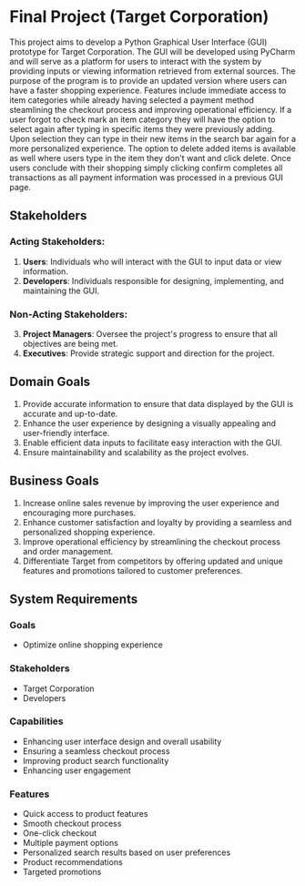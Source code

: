 # Final Project (Target Corporation)

This project aims to develop a Python Graphical User Interface (GUI) prototype for Target Corporation. 
The GUI will be developed using PyCharm and will serve as a platform for users to interact with the system by providing inputs or viewing 
information retrieved from external sources. The purpose of the program is to provide an updated version where users can have a faster 
shopping experience. Features include immediate access to item categories while already having selected a payment method steamlining 
the checkout process and improving operational efficiency. If a user forgot to check mark an item category they will have the option to 
select again after typing in specific items they were previously adding. Upon selection they can type in their new items in the search bar
again for a more personalized experience. The option to delete added items is available as well where users type in the item they don't want
and click delete. Once users conclude with their shopping simply clicking confirm completes all transactions as all payment information was
processed in a previous GUI page. 

## Stakeholders

### Acting Stakeholders:
1. **Users**: Individuals who will interact with the GUI to input data or view information.
2. **Developers**: Individuals responsible for designing, implementing, and maintaining the GUI.

### Non-Acting Stakeholders:
3. **Project Managers**: Oversee the project's progress to ensure that all objectives are being met.
4. **Executives**: Provide strategic support and direction for the project.

## Domain Goals

1. Provide accurate information to ensure that data displayed by the GUI is accurate and up-to-date.
2. Enhance the user experience by designing a visually appealing and user-friendly interface.
3. Enable efficient data inputs to facilitate easy interaction with the GUI.
4. Ensure maintainability and scalability as the project evolves.

## Business Goals

1. Increase online sales revenue by improving the user experience and encouraging more purchases.
2. Enhance customer satisfaction and loyalty by providing a seamless and personalized shopping experience.
3. Improve operational efficiency by streamlining the checkout process and order management.
4. Differentiate Target from competitors by offering updated and unique features and promotions tailored to customer preferences.

## System Requirements

### Goals
- Optimize online shopping experience

### Stakeholders
- Target Corporation
- Developers

### Capabilities
- Enhancing user interface design and overall usability
- Ensuring a seamless checkout process
- Improving product search functionality
- Enhancing user engagement

### Features
- Quick access to product features
- Smooth checkout process
- One-click checkout
- Multiple payment options
- Personalized search results based on user preferences
- Product recommendations
- Targeted promotions


